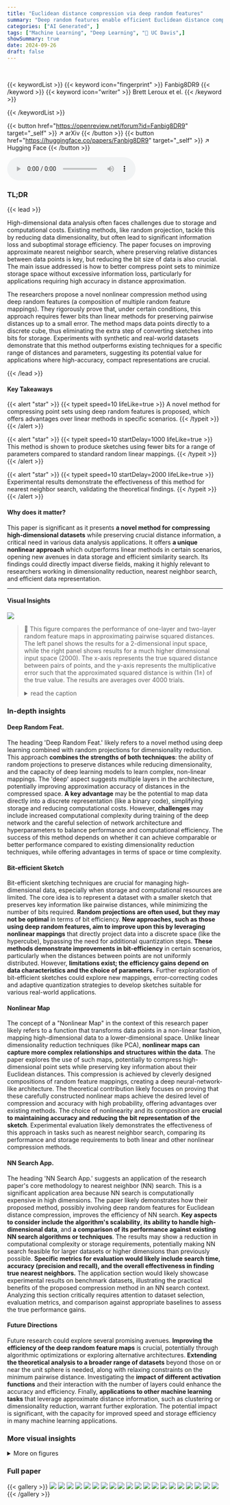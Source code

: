 ```yaml
---
title: "Euclidean distance compression via deep random features"
summary: "Deep random features enable efficient Euclidean distance compression, offering improved bit storage compared to linear methods for specific parameter ranges, thus significantly advancing high-dimensio..."
categories: ["AI Generated", ]
tags: ["Machine Learning", "Deep Learning", "🏢 UC Davis",]
showSummary: true
date: 2024-09-26
draft: false
---
```


<br>

{{< keywordList >}}
{{< keyword icon="fingerprint" >}} Fanbig8DR9 {{< /keyword >}}
{{< keyword icon="writer" >}} Brett Leroux et el. {{< /keyword >}}
 
{{< /keywordList >}}

{{< button href="https://openreview.net/forum?id=Fanbig8DR9" target="_self" >}}
↗ arXiv
{{< /button >}}
{{< button href="https://huggingface.co/papers/Fanbig8DR9" target="_self" >}}
↗ Hugging Face
{{< /button >}}



<audio controls>
    <source src="https://ai-paper-reviewer.com/Fanbig8DR9/podcast.wav" type="audio/wav">
    Your browser does not support the audio element.
</audio>


### TL;DR


{{< lead >}}

High-dimensional data analysis often faces challenges due to storage and computational costs.  Existing methods, like random projection, tackle this by reducing data dimensionality, but often lead to significant information loss and suboptimal storage efficiency.  The paper focuses on improving approximate nearest neighbor search, where preserving relative distances between data points is key, but reducing the bit size of data is also crucial.  The main issue addressed is how to better compress point sets to minimize storage space without excessive information loss, particularly for applications requiring high accuracy in distance approximation.

The researchers propose a novel nonlinear compression method using deep random features (a composition of multiple random feature mappings).  They rigorously prove that, under certain conditions, this approach requires fewer bits than linear methods for preserving pairwise distances up to a small error.  The method maps data points directly to a discrete cube, thus eliminating the extra step of converting sketches into bits for storage.  Experiments with synthetic and real-world datasets demonstrate that this method outperforms existing techniques for a specific range of distances and parameters, suggesting its potential value for applications where high-accuracy, compact representations are crucial.

{{< /lead >}}


#### Key Takeaways

{{< alert "star" >}}
{{< typeit speed=10 lifeLike=true >}} A novel method for compressing point sets using deep random features is proposed, which offers advantages over linear methods in specific scenarios. {{< /typeit >}}
{{< /alert >}}

{{< alert "star" >}}
{{< typeit speed=10 startDelay=1000 lifeLike=true >}} This method is shown to produce sketches using fewer bits for a range of parameters compared to standard random linear mappings. {{< /typeit >}}
{{< /alert >}}

{{< alert "star" >}}
{{< typeit speed=10 startDelay=2000 lifeLike=true >}} Experimental results demonstrate the effectiveness of this method for nearest neighbor search, validating the theoretical findings. {{< /typeit >}}
{{< /alert >}}

#### Why does it matter?
This paper is significant as it presents **a novel method for compressing high-dimensional datasets** while preserving crucial distance information, a critical need in various data analysis applications.  It offers **a unique nonlinear approach** which outperforms linear methods in certain scenarios, opening new avenues in data storage and efficient similarity search. Its findings could directly impact diverse fields, making it highly relevant to researchers working in dimensionality reduction, nearest neighbor search, and efficient data representation.

------
#### Visual Insights



![](https://ai-paper-reviewer.com/Fanbig8DR9/figures_7_1.jpg)

> 🔼 This figure compares the performance of one-layer and two-layer random feature maps in approximating pairwise squared distances.  The left panel shows the results for a 2-dimensional input space, while the right panel shows results for a much higher dimensional input space (2000).  The x-axis represents the true squared distance between pairs of points, and the y-axis represents the multiplicative error  such that the approximated squared distance is within (1±) of the true value.  The results are averages over 4000 trials.
> <details>
> <summary>read the caption</summary>
> Figure 1: The left, resp. right figure shows the average over 4000 trials of the value of  such that 2 – 2g1((φ1(x), φ1(y))) and 2 – 2g2((φ2(x), φ2(y))) approximate ||x − y||2 up to a multiplicative (1 ± ) error when the input dimension is 2, resp. 2000.
> </details>







### In-depth insights


#### Deep Random Feat.
The heading 'Deep Random Feat.' likely refers to a novel method using deep learning combined with random projections for dimensionality reduction.  This approach **combines the strengths of both techniques**: the ability of random projections to preserve distances while reducing dimensionality, and the capacity of deep learning models to learn complex, non-linear mappings.  The 'deep' aspect suggests multiple layers in the architecture, potentially improving approximation accuracy of distances in the compressed space.  **A key advantage** may be the potential to map data directly into a discrete representation (like a binary code), simplifying storage and reducing computational costs. However, **challenges** may include increased computational complexity during training of the deep network and the careful selection of network architecture and hyperparameters to balance performance and computational efficiency. The success of this method depends on whether it can achieve comparable or better performance compared to existing dimensionality reduction techniques, while offering advantages in terms of space or time complexity.

#### Bit-efficient Sketch
Bit-efficient sketching techniques are crucial for managing high-dimensional data, especially when storage and computational resources are limited.  The core idea is to represent a dataset with a smaller sketch that preserves key information like pairwise distances, while minimizing the number of bits required.  **Random projections are often used, but they may not be optimal** in terms of bit efficiency.  **New approaches, such as those using deep random features, aim to improve upon this by leveraging nonlinear mappings** that directly project data into a discrete space (like the hypercube), bypassing the need for additional quantization steps.  **These methods demonstrate improvements in bit-efficiency** in certain scenarios, particularly when the distances between points are not uniformly distributed. However, **limitations exist; the efficiency gains depend on data characteristics and the choice of parameters.**  Further exploration of bit-efficient sketches could explore new mappings, error-correcting codes and adaptive quantization strategies to develop sketches suitable for various real-world applications.

#### Nonlinear Map
The concept of a "Nonlinear Map" in the context of this research paper likely refers to a function that transforms data points in a non-linear fashion, mapping high-dimensional data to a lower-dimensional space. Unlike linear dimensionality reduction techniques (like PCA), **nonlinear maps can capture more complex relationships and structures within the data**. The paper explores the use of such maps, potentially to compress high-dimensional point sets while preserving key information about their Euclidean distances. This compression is achieved by cleverly designed compositions of random feature mappings, creating a deep neural-network-like architecture. The theoretical contribution likely focuses on proving that these carefully constructed nonlinear maps achieve the desired level of compression and accuracy with high probability, offering advantages over existing methods.  The choice of nonlinearity and its composition are **crucial to maintaining accuracy and reducing the bit representation of the sketch**.  Experimental evaluation likely demonstrates the effectiveness of this approach in tasks such as nearest neighbor search, comparing its performance and storage requirements to both linear and other nonlinear compression methods.

#### NN Search App.
The heading 'NN Search App.' suggests an application of the research paper's core methodology to nearest neighbor (NN) search.  This is a significant application area because NN search is computationally expensive in high dimensions. The paper likely demonstrates how their proposed method, possibly involving deep random features for Euclidean distance compression, improves the efficiency of NN search.  **Key aspects to consider include the algorithm's scalability**,  **its ability to handle high-dimensional data**, and **a comparison of its performance against existing NN search algorithms or techniques**.  The results may show a reduction in computational complexity or storage requirements, potentially making NN search feasible for larger datasets or higher dimensions than previously possible.  **Specific metrics for evaluation would likely include search time, accuracy (precision and recall), and the overall effectiveness in finding true nearest neighbors.**  The application section would likely showcase experimental results on benchmark datasets, illustrating the practical benefits of the proposed compression method in an NN search context.  Analyzing this section critically requires attention to dataset selection, evaluation metrics, and comparison against appropriate baselines to assess the true performance gains.

#### Future Directions
Future research could explore several promising avenues.  **Improving the efficiency of the deep random feature maps** is crucial, potentially through algorithmic optimizations or exploring alternative architectures. **Extending the theoretical analysis to a broader range of datasets** beyond those on or near the unit sphere is needed, along with relaxing constraints on the minimum pairwise distance.  Investigating the **impact of different activation functions** and their interaction with the number of layers could enhance the accuracy and efficiency.  Finally, **applications to other machine learning tasks** that leverage approximate distance information, such as clustering or dimensionality reduction, warrant further exploration.  The potential impact is significant, with the capacity for improved speed and storage efficiency in many machine learning applications.


### More visual insights

<details>
<summary>More on figures
</summary>


![](https://ai-paper-reviewer.com/Fanbig8DR9/figures_8_1.jpg)

> 🔼 The figure shows the result of an experiment to compare the performance of one-layer and two-layer random feature maps to a standard Gaussian random projection for nearest neighbor search.  The x-axis represents the output dimension (log base 2). The y-axis shows the average number of true k-nearest neighbors recovered.  The experiment uses randomly generated data and evaluates performance for k=1 and k=4.
> <details>
> <summary>read the caption</summary>
> Figure 2: Average over 500 trials of the number of true k nearest neighbors of X0 in D recovered from φ1(D), φ2(D), and GD where G is an i.i.d. Gaussian random matrix.
> </details>



![](https://ai-paper-reviewer.com/Fanbig8DR9/figures_9_1.jpg)

> 🔼 This figure shows the result of an experiment to compare the performance of one-layer and two-layer random feature maps for nearest neighbor search. The experiment uses randomly generated data in 3 dimensions. For each output dimension, 500 trials were conducted and the average number of correctly recovered nearest neighbors was calculated for both one-layer and two-layer maps. The results are compared to a standard Gaussian random projection. The experiment considers k=1 and k=4 nearest neighbors.
> <details>
> <summary>read the caption</summary>
> Figure 2: Average over 500 trials of the number of true k nearest neighbors of X0 in D recovered from φ1(D), φ2(D), and GD where G is an i.i.d. Gaussian random matrix.
> </details>



</details>






### Full paper

{{< gallery >}}
<img src="https://ai-paper-reviewer.com/Fanbig8DR9/1.png" class="grid-w50 md:grid-w33 xl:grid-w25" />
<img src="https://ai-paper-reviewer.com/Fanbig8DR9/2.png" class="grid-w50 md:grid-w33 xl:grid-w25" />
<img src="https://ai-paper-reviewer.com/Fanbig8DR9/3.png" class="grid-w50 md:grid-w33 xl:grid-w25" />
<img src="https://ai-paper-reviewer.com/Fanbig8DR9/4.png" class="grid-w50 md:grid-w33 xl:grid-w25" />
<img src="https://ai-paper-reviewer.com/Fanbig8DR9/5.png" class="grid-w50 md:grid-w33 xl:grid-w25" />
<img src="https://ai-paper-reviewer.com/Fanbig8DR9/6.png" class="grid-w50 md:grid-w33 xl:grid-w25" />
<img src="https://ai-paper-reviewer.com/Fanbig8DR9/7.png" class="grid-w50 md:grid-w33 xl:grid-w25" />
<img src="https://ai-paper-reviewer.com/Fanbig8DR9/8.png" class="grid-w50 md:grid-w33 xl:grid-w25" />
<img src="https://ai-paper-reviewer.com/Fanbig8DR9/9.png" class="grid-w50 md:grid-w33 xl:grid-w25" />
<img src="https://ai-paper-reviewer.com/Fanbig8DR9/10.png" class="grid-w50 md:grid-w33 xl:grid-w25" />
<img src="https://ai-paper-reviewer.com/Fanbig8DR9/11.png" class="grid-w50 md:grid-w33 xl:grid-w25" />
<img src="https://ai-paper-reviewer.com/Fanbig8DR9/12.png" class="grid-w50 md:grid-w33 xl:grid-w25" />
<img src="https://ai-paper-reviewer.com/Fanbig8DR9/13.png" class="grid-w50 md:grid-w33 xl:grid-w25" />
<img src="https://ai-paper-reviewer.com/Fanbig8DR9/14.png" class="grid-w50 md:grid-w33 xl:grid-w25" />
<img src="https://ai-paper-reviewer.com/Fanbig8DR9/15.png" class="grid-w50 md:grid-w33 xl:grid-w25" />
<img src="https://ai-paper-reviewer.com/Fanbig8DR9/16.png" class="grid-w50 md:grid-w33 xl:grid-w25" />
<img src="https://ai-paper-reviewer.com/Fanbig8DR9/17.png" class="grid-w50 md:grid-w33 xl:grid-w25" />
<img src="https://ai-paper-reviewer.com/Fanbig8DR9/18.png" class="grid-w50 md:grid-w33 xl:grid-w25" />
<img src="https://ai-paper-reviewer.com/Fanbig8DR9/19.png" class="grid-w50 md:grid-w33 xl:grid-w25" />
<img src="https://ai-paper-reviewer.com/Fanbig8DR9/20.png" class="grid-w50 md:grid-w33 xl:grid-w25" />
{{< /gallery >}}